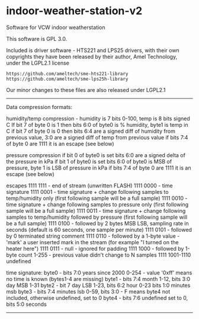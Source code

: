 # indoor-weather-station-v2
Software for VCW indoor weatherstation

This software is GPL 3.0.

Included is driver software - HTS221 and LPS25 drivers, with their own copyrights
they have been released by their author, Amel Technology, under the LGPL2.1 license

	https://github.com/ameltech/sme-hts221-library
	https://github.com/ameltech/sme-lps25h-library

Our minor changes to these files are also released under LGPL2.1

---------------------------------------------------------------

Data compression formats:

humidity/temp compression - humidity is 7 bits 0-100, temp is 8 bits signed C
 If bit 7 of byte 0 is 1 then bits 6:0 of byte0 is % humidity, byte1 is temp in C
 if bit 7 of byte 0 is 0 then bits 6:4 are a signed diff of humidity from previous value, 3:0 are a signed diff of temp from previous value
 if bits 7:4 of byte 0 are 1111 it is an escape (see below)
 
 pressure compression
 if bit 0 of byte0 is set bits 6:0 are a signed delta of the pressure in kPa
 if bit 1 of byte0 is set bits 6:0 of byte0 is MSB of pressure, byte 1 is LSB of pressure in kPa
 if bits 7:4 of byte 0 are 1111 it is an escape (see below)

 escapes
  1111 1111 - end of stream (unwritten FLASH)
  1111 0000 - time signature
  1111 0001 - time signature + change following samples to temp/humidity only (first following sample will be a full sample)
  1111 0010 - time signature + change following samples to pressure only (first following sample will be a full sample)
  1111 0011 - time signature + change following samples to temp/humidity followed by pressure (first following sample will be a full sample)
  1111 0100 - followed by 2 bytes MSB LSB, sampling rate in seconds (default is 60 seconds, one sample per minute)
  1111 0101 - followed by 0 terminated string comment
  1111 0110 - followed by a 1-byte value - 'mark' a user inserted mark in the stream (for example "I turned on the heater here")
  1111 0111 - null - ignored for padding
  1111 1000 - followed by 1-byte count 1-255 - previous value didn't change to N samples
  1111 1001-1110 undefined

 time signature:
  byte0 - bits 7:0 years since 2000 0-254 - value '0xff' means no time is known (bytes1-4 are missing)
  byte1 - bits 7:4 month 1-12,  bits 3:0 day MSB 1-31
  byte2 - bit 7 day LSB 1-23, bits 6:2 hour 0-23 bits 1:0 minutes msb
  byte3 - bits 7:4 minutes lsb 0-59, bits 3:0 - F means byte4 not included, otherwise undefined, set to 0
  byte4 - bits 7:6 undefined set to 0, bits 5:0 seconds

---------------------------------------------------------------
